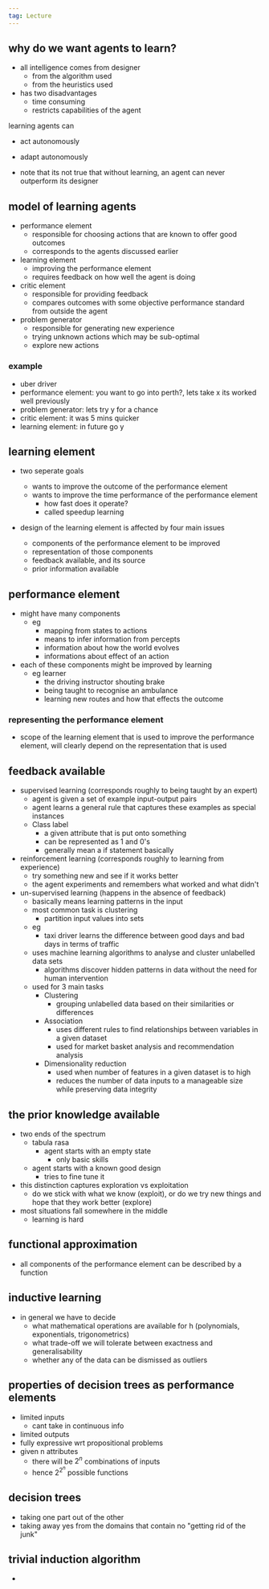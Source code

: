 ```yaml
---
tag: Lecture
---
```

## why do we want agents to learn?
- all intelligence comes from designer 
	- from the algorithm used 
	- from the heuristics used 
- has two disadvantages 
	- time consuming 
	- restricts capabilities of the agent

learning agents can
- act autonomously 
- adapt autonomously 

- note that its not true that without learning, an agent can never outperform its designer 

## model of learning agents
- performance element 
	- responsible for choosing actions that are known to offer good outcomes 
	- corresponds to the agents discussed earlier 
- learning element 
	- improving the performance element 
	- requires feedback on how well the agent is doing 
- critic element 
	- responsible for providing feedback
	- compares outcomes with some objective performance standard from outside the agent 
- problem generator 
	- responsible for generating new experience 
	- trying unknown actions which may be sub-optimal 
	- explore new actions 

### example 
- uber driver 
- performance element: you want to go into perth?, lets take x its worked well previously 
- problem generator: lets try y for a chance
- critic element: it was 5 mins quicker 
- learning element: in future go y

## learning element 
- two seperate goals 
	- wants to improve the outcome of the performance element 
	- wants to improve the time performance of the performance element 
		- how fast does it operate?
		- called speedup learning 

- design of the learning element is affected by four main issues 
	- components of the performance element to be improved 
	- representation of those components 
	- feedback available, and its source 
	- prior information available 

## performance element 
- might have many components 
	- eg
		- mapping from states to actions 
		- means to infer information from percepts 
		- information about how the world evolves
		- informations about effect of an action
- each of these components might be improved by learning 
	- eg learner
		- the driving instructor shouting brake
		- being taught to recognise an ambulance
		- learning new routes and how that effects the outcome 

### representing the performance element 
- scope of the learning element that is used to improve the performance element, will clearly depend on the representation that is used 


## feedback available 
- supervised learning (corresponds roughly to being taught by an expert)
	- agent is given a set of example input-output pairs
	- agent learns a general rule that captures these examples as special instances 
	- Class label
		- a given attribute that is put onto something 
		- can be represented as 1 and 0's 
		- generally mean a if statement basically
- reinforcement learning (corresponds roughly to learning from experience)
	- try something new and see if it works better
	- the agent experiments and remembers what worked and what didn't
- un-supervised learning (happens in the absence of feedback)
	- basically means learning patterns in the input
	- most common task is clustering 
		- partition input values into sets 
	- eg
		- taxi driver learns the difference between good days and bad days in terms of traffic
	- uses machine learning algorithms to analyse and cluster unlabelled data sets 
		- algorithms discover hidden patterns in data without the need for human intervention 
	- used for 3 main tasks 
		- Clustering 
			- grouping unlabelled data based on their similarities or differences 
		- Association 
			- uses different rules to find relationships between variables in a given dataset
			- used for market basket analysis and recommendation analysis 
		- Dimensionality reduction 
			- used when number of features in a given dataset is to high
			- reduces the number of data inputs to a manageable size while preserving data integrity


## the prior knowledge available 
- two ends of the spectrum 
	- tabula rasa 
		- agent starts with an empty state
			- only basic skills 
	- agent starts with a known good design 
		- tries to fine tune it 
- this distinction captures exploration vs exploitation 
	- do we stick with what we know (exploit), or do we try new things and hope that they work better (explore)
- most situations fall somewhere in the middle 
	- learning is hard 

## functional approximation
- all components of the performance element can be described by a function 

## inductive learning 
- in general we have to decide 
	- what mathematical operations are available for h (polynomials, exponentials, trigonometrics)
	- what trade-off we will tolerate between exactness and generalisability 
	- whether any of the data can be dismissed as outliers 


## properties of decision trees as performance elements 
- limited inputs 
	- cant take in continuous info
- limited outputs
- fully expressive wrt propositional problems
- given n attributes 
	- there will be $2^n$ combinations of inputs 
	- hence $2^{2^n}$ possible functions 

## decision trees 
- taking one part out of the other 
- taking away yes from the domains that contain no "getting rid of the junk"



## trivial induction algorithm 
- 